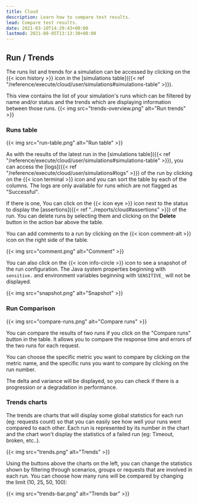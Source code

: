 ```yaml
---
title: Cloud
description: Learn how to compare test results.
lead: Compare test results.
date: 2021-03-10T14:29:43+00:00
lastmod: 2021-08-05T13:13:30+00:00
---
```


## Run / Trends

The runs list and trends for a simulation can be accessed by clicking on the {{< icon history >}} icon in the [simulations table]({{< ref "/reference/execute/cloud/user/simulations#simulations-table" >}}).

This view contains the list of your simulation's runs which can be filtered by name and/or status and the trends which are displaying information between those runs.
{{< img src="trends-overview.png" alt="Run trends" >}}

### Runs table

{{< img src="run-table.png" alt="Run table" >}}

As with the results of the latest run in the [simulations table]({{< ref "/reference/execute/cloud/user/simulations#simulations-table" >}}), you
can access the [logs]({{< ref "/reference/execute/cloud/user/simulations#logs" >}}) of the run by clicking on the {{< icon terminal >}} icon
and you can sort the table by each of the columns. The logs are only available for runs which are not flagged as "Successful".

If there is one, You can click on the {{< icon eye >}} icon next to the status to display the [assertions]({{< ref "../reports/cloud#assertions" >}}) of the run.
You can delete runs by selecting them and clicking on the **Delete** button in the action bar above the table.

You can add comments to a run by clicking on the {{< icon comment-alt >}} icon on the right side of the table.

{{< img src="comment.png" alt="Comment" >}}

You can also click on the {{< icon info-circle >}} icon to see a snapshot of the run configuration. The Java system properties beginning with `sensitive.` and environment variables beginning with `SENSITIVE_` will not be displayed.

{{< img src="snapshot.png" alt="Snapshot" >}}

### Run Comparison

{{< img src="compare-runs.png" alt="Compare runs" >}}

You can compare the results of two runs if you click on the "Compare runs" button in the table. It allows you to compare the response time and errors of the two runs for each request.

You can choose the specific metric you want to compare by clicking on the metric name, and the specific runs you want to compare by clicking on the run number.

The delta and variance will be displayed, so you can check if there is a progression or a degradation in performance.

### Trends charts

The trends are charts that will display some global statistics for each run (eg: requests count) so that you can easily see how well your runs went compared to each other.
Each run is represented by its number in the chart and the chart won't display the statistics of a failed run (eg: Timeout, broken, etc..).

{{< img src="trends.png" alt="Trends" >}}

Using the buttons above the charts on the left, you can change the statistics shown by filtering through scenarios, groups or requests that are involved in each run.
You can choose how many runs will be compared by changing the limit (10, 25, 50, 100):

{{< img src="trends-bar.png" alt="Trends bar" >}}
